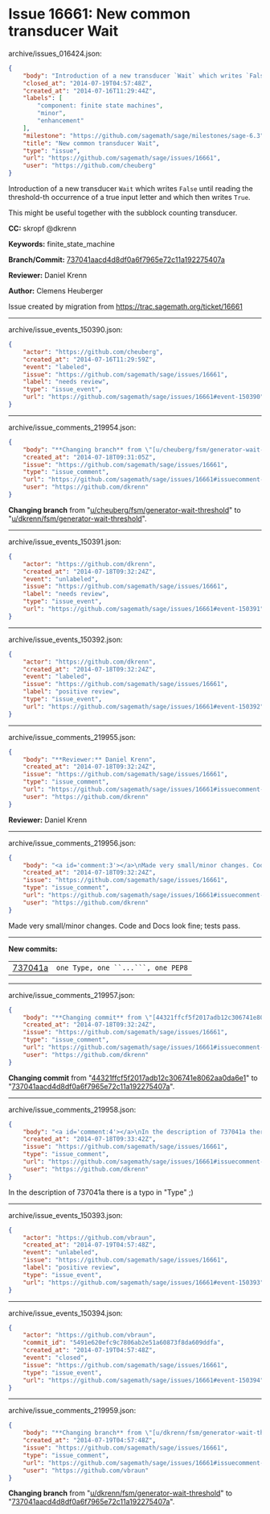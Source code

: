 # Issue 16661: New common transducer Wait

archive/issues_016424.json:
```json
{
    "body": "Introduction of a new transducer `Wait` which writes `False` until reading the threshold-th occurrence of a true input letter and which then writes `True`.\n\nThis might be useful together with the subblock counting transducer.\n\n**CC:**  skropf @dkrenn\n\n**Keywords:** finite_state_machine\n\n**Branch/Commit:** [737041aacd4d8df0a6f7965e72c11a192275407a](https://github.com/sagemath/sagetrac-mirror/commit/737041aacd4d8df0a6f7965e72c11a192275407a)\n\n**Reviewer:** Daniel Krenn\n\n**Author:** Clemens Heuberger\n\nIssue created by migration from https://trac.sagemath.org/ticket/16661\n\n",
    "closed_at": "2014-07-19T04:57:48Z",
    "created_at": "2014-07-16T11:29:44Z",
    "labels": [
        "component: finite state machines",
        "minor",
        "enhancement"
    ],
    "milestone": "https://github.com/sagemath/sage/milestones/sage-6.3",
    "title": "New common transducer Wait",
    "type": "issue",
    "url": "https://github.com/sagemath/sage/issues/16661",
    "user": "https://github.com/cheuberg"
}
```
Introduction of a new transducer `Wait` which writes `False` until reading the threshold-th occurrence of a true input letter and which then writes `True`.

This might be useful together with the subblock counting transducer.

**CC:**  skropf @dkrenn

**Keywords:** finite_state_machine

**Branch/Commit:** [737041aacd4d8df0a6f7965e72c11a192275407a](https://github.com/sagemath/sagetrac-mirror/commit/737041aacd4d8df0a6f7965e72c11a192275407a)

**Reviewer:** Daniel Krenn

**Author:** Clemens Heuberger

Issue created by migration from https://trac.sagemath.org/ticket/16661





---

archive/issue_events_150390.json:
```json
{
    "actor": "https://github.com/cheuberg",
    "created_at": "2014-07-16T11:29:59Z",
    "event": "labeled",
    "issue": "https://github.com/sagemath/sage/issues/16661",
    "label": "needs review",
    "type": "issue_event",
    "url": "https://github.com/sagemath/sage/issues/16661#event-150390"
}
```



---

archive/issue_comments_219954.json:
```json
{
    "body": "**Changing branch** from \"[u/cheuberg/fsm/generator-wait-threshold](https://github.com/sagemath/sagetrac-mirror/tree/u/cheuberg/fsm/generator-wait-threshold)\" to \"[u/dkrenn/fsm/generator-wait-threshold](https://github.com/sagemath/sagetrac-mirror/tree/u/dkrenn/fsm/generator-wait-threshold)\".",
    "created_at": "2014-07-18T09:31:05Z",
    "issue": "https://github.com/sagemath/sage/issues/16661",
    "type": "issue_comment",
    "url": "https://github.com/sagemath/sage/issues/16661#issuecomment-219954",
    "user": "https://github.com/dkrenn"
}
```

**Changing branch** from "[u/cheuberg/fsm/generator-wait-threshold](https://github.com/sagemath/sagetrac-mirror/tree/u/cheuberg/fsm/generator-wait-threshold)" to "[u/dkrenn/fsm/generator-wait-threshold](https://github.com/sagemath/sagetrac-mirror/tree/u/dkrenn/fsm/generator-wait-threshold)".



---

archive/issue_events_150391.json:
```json
{
    "actor": "https://github.com/dkrenn",
    "created_at": "2014-07-18T09:32:24Z",
    "event": "unlabeled",
    "issue": "https://github.com/sagemath/sage/issues/16661",
    "label": "needs review",
    "type": "issue_event",
    "url": "https://github.com/sagemath/sage/issues/16661#event-150391"
}
```



---

archive/issue_events_150392.json:
```json
{
    "actor": "https://github.com/dkrenn",
    "created_at": "2014-07-18T09:32:24Z",
    "event": "labeled",
    "issue": "https://github.com/sagemath/sage/issues/16661",
    "label": "positive review",
    "type": "issue_event",
    "url": "https://github.com/sagemath/sage/issues/16661#event-150392"
}
```



---

archive/issue_comments_219955.json:
```json
{
    "body": "**Reviewer:** Daniel Krenn",
    "created_at": "2014-07-18T09:32:24Z",
    "issue": "https://github.com/sagemath/sage/issues/16661",
    "type": "issue_comment",
    "url": "https://github.com/sagemath/sage/issues/16661#issuecomment-219955",
    "user": "https://github.com/dkrenn"
}
```

**Reviewer:** Daniel Krenn



---

archive/issue_comments_219956.json:
```json
{
    "body": "<a id='comment:3'></a>\nMade very small/minor changes. Code and Docs look fine; tests pass.\n\n---\n**New commits:**\n<table><tr><td><a href=\"https://github.com/sagemath/sagetrac-mirror/commit/737041aacd4d8df0a6f7965e72c11a192275407a\">737041a</a></td><td><code>one Type, one ``...```, one PEP8</code></td></tr></table>\n",
    "created_at": "2014-07-18T09:32:24Z",
    "issue": "https://github.com/sagemath/sage/issues/16661",
    "type": "issue_comment",
    "url": "https://github.com/sagemath/sage/issues/16661#issuecomment-219956",
    "user": "https://github.com/dkrenn"
}
```

<a id='comment:3'></a>
Made very small/minor changes. Code and Docs look fine; tests pass.

---
**New commits:**
<table><tr><td><a href="https://github.com/sagemath/sagetrac-mirror/commit/737041aacd4d8df0a6f7965e72c11a192275407a">737041a</a></td><td><code>one Type, one ``...```, one PEP8</code></td></tr></table>




---

archive/issue_comments_219957.json:
```json
{
    "body": "**Changing commit** from \"[44321ffcf5f2017adb12c306741e8062aa0da6e1](https://github.com/sagemath/sagetrac-mirror/commit/44321ffcf5f2017adb12c306741e8062aa0da6e1)\" to \"[737041aacd4d8df0a6f7965e72c11a192275407a](https://github.com/sagemath/sagetrac-mirror/commit/737041aacd4d8df0a6f7965e72c11a192275407a)\".",
    "created_at": "2014-07-18T09:32:24Z",
    "issue": "https://github.com/sagemath/sage/issues/16661",
    "type": "issue_comment",
    "url": "https://github.com/sagemath/sage/issues/16661#issuecomment-219957",
    "user": "https://github.com/dkrenn"
}
```

**Changing commit** from "[44321ffcf5f2017adb12c306741e8062aa0da6e1](https://github.com/sagemath/sagetrac-mirror/commit/44321ffcf5f2017adb12c306741e8062aa0da6e1)" to "[737041aacd4d8df0a6f7965e72c11a192275407a](https://github.com/sagemath/sagetrac-mirror/commit/737041aacd4d8df0a6f7965e72c11a192275407a)".



---

archive/issue_comments_219958.json:
```json
{
    "body": "<a id='comment:4'></a>\nIn the description of 737041a there is a typo in \"Type\" ;)",
    "created_at": "2014-07-18T09:33:42Z",
    "issue": "https://github.com/sagemath/sage/issues/16661",
    "type": "issue_comment",
    "url": "https://github.com/sagemath/sage/issues/16661#issuecomment-219958",
    "user": "https://github.com/dkrenn"
}
```

<a id='comment:4'></a>
In the description of 737041a there is a typo in "Type" ;)



---

archive/issue_events_150393.json:
```json
{
    "actor": "https://github.com/vbraun",
    "created_at": "2014-07-19T04:57:48Z",
    "event": "unlabeled",
    "issue": "https://github.com/sagemath/sage/issues/16661",
    "label": "positive review",
    "type": "issue_event",
    "url": "https://github.com/sagemath/sage/issues/16661#event-150393"
}
```



---

archive/issue_events_150394.json:
```json
{
    "actor": "https://github.com/vbraun",
    "commit_id": "5491e620efc9c7806ab2e51a60873f8da609ddfa",
    "created_at": "2014-07-19T04:57:48Z",
    "event": "closed",
    "issue": "https://github.com/sagemath/sage/issues/16661",
    "type": "issue_event",
    "url": "https://github.com/sagemath/sage/issues/16661#event-150394"
}
```



---

archive/issue_comments_219959.json:
```json
{
    "body": "**Changing branch** from \"[u/dkrenn/fsm/generator-wait-threshold](https://github.com/sagemath/sagetrac-mirror/tree/u/dkrenn/fsm/generator-wait-threshold)\" to \"[737041aacd4d8df0a6f7965e72c11a192275407a](https://github.com/sagemath/sagetrac-mirror/commit/737041aacd4d8df0a6f7965e72c11a192275407a)\".",
    "created_at": "2014-07-19T04:57:48Z",
    "issue": "https://github.com/sagemath/sage/issues/16661",
    "type": "issue_comment",
    "url": "https://github.com/sagemath/sage/issues/16661#issuecomment-219959",
    "user": "https://github.com/vbraun"
}
```

**Changing branch** from "[u/dkrenn/fsm/generator-wait-threshold](https://github.com/sagemath/sagetrac-mirror/tree/u/dkrenn/fsm/generator-wait-threshold)" to "[737041aacd4d8df0a6f7965e72c11a192275407a](https://github.com/sagemath/sagetrac-mirror/commit/737041aacd4d8df0a6f7965e72c11a192275407a)".
